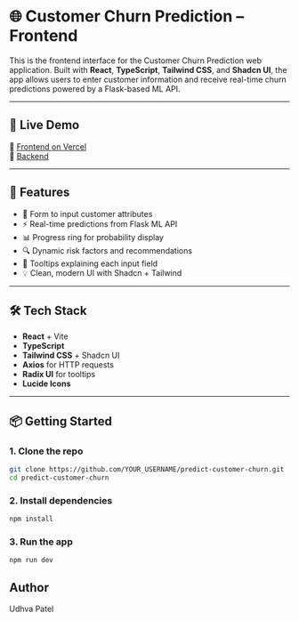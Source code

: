 # 🌐 Customer Churn Prediction – Frontend

This is the frontend interface for the Customer Churn Prediction web application. Built with **React**, **TypeScript**, **Tailwind CSS**, and **Shadcn UI**, the app allows users to enter customer information and receive real-time churn predictions powered by a Flask-based ML API.

---

## 🚀 Live Demo

🔗 [Frontend on Vercel](https://predict-customer-churn.vercel.app/)  
🔧 [Backend](https://github.com/UdhvaPatel/predict-customer-churn-server/)

---

## 🧠 Features

- 🎯 Form to input customer attributes
- ⚡ Real-time predictions from Flask ML API
- 📊 Progress ring for probability display
- 🔍 Dynamic risk factors and recommendations
- 🧩 Tooltips explaining each input field
- 💡 Clean, modern UI with Shadcn + Tailwind

---

## 🛠 Tech Stack

- **React** + Vite
- **TypeScript**
- **Tailwind CSS** + Shadcn UI
- **Axios** for HTTP requests
- **Radix UI** for tooltips
- **Lucide Icons**

---

## 📦 Getting Started

### 1. Clone the repo

```bash
git clone https://github.com/YOUR_USERNAME/predict-customer-churn.git
cd predict-customer-churn

```

### 2. Install dependencies

```bash
npm install
```
### 3. Run the app

```
npm run dev
```

## Author
Udhva Patel
